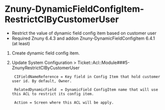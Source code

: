 # Znuny-DynamicFieldConfigItem-RestrictCIByCustomerUser
- Restrict the value of dynamic field config item based on customer user
- Required Znuny 6.4.3 and addon Znuny-DynamicFieldConfigItem 6.4.1 (at least)

1. Create dynamic field config item.
2. Update System Configuration > Ticket::Acl::Module###5-ZnunyRestrictCIByCustomerUser

		CIFieldNameReference = Key field in Config Item that hold customer user id. By default, Owner.
	
		RelatedDynamicField  = DynamicField ConfigItem name that will use this ACL to restrict its config item.
	
		Action = Screen where this ACL will be apply.

